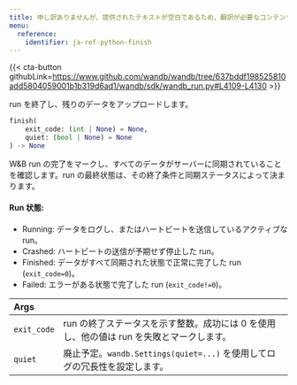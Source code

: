 ```yaml
---
title: 申し訳ありませんが、提供されたテキストが空白であるため、翻訳が必要なコンテンツが表示されません。それを解決していただければ、翻訳を提供いたします。
menu:
  reference:
    identifier: ja-ref-python-finish
---
```


{{< cta-button githubLink=https://www.github.com/wandb/wandb/tree/637bddf198525810add5804059001b1b319d6ad1/wandb/sdk/wandb_run.py#L4109-L4130 >}}

run を終了し、残りのデータをアップロードします。

```python
finish(
    exit_code: (int | None) = None,
    quiet: (bool | None) = None
) -> None
```

W&B run の完了をマークし、すべてのデータがサーバーに同期されていることを確認します。run の最終状態は、その終了条件と同期ステータスによって決まります。

#### Run 状態:

- Running: データをログし、またはハートビートを送信しているアクティブな run。
- Crashed: ハートビートの送信が予期せず停止した run。
- Finished: データがすべて同期された状態で正常に完了した run (`exit_code=0`)。
- Failed: エラーがある状態で完了した run (`exit_code!=0`)。

| Args |  |
| :--- | :--- |
|  `exit_code` |  run の終了ステータスを示す整数。成功には 0 を使用し、他の値は run を失敗とマークします。 |
|  `quiet` |  廃止予定。`wandb.Settings(quiet=...)` を使用してログの冗長性を設定します。 |